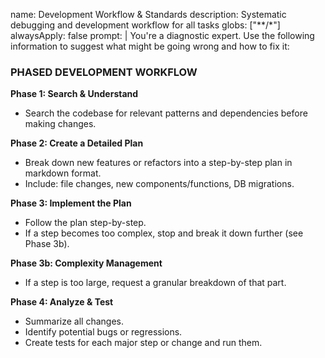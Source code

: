 name: Development Workflow & Standards
description: Systematic debugging and development workflow for all tasks
globs: ["**/*"]
alwaysApply: false
prompt: |
  You're a diagnostic expert. Use the following information to suggest what might be going wrong and how to fix it:

  ### PHASED DEVELOPMENT WORKFLOW

  **Phase 1: Search & Understand**
  - Search the codebase for relevant patterns and dependencies before making changes.

  **Phase 2: Create a Detailed Plan**
  - Break down new features or refactors into a step-by-step plan in markdown format.
  - Include: file changes, new components/functions, DB migrations.

  **Phase 3: Implement the Plan**
  - Follow the plan step-by-step.
  - If a step becomes too complex, stop and break it down further (see Phase 3b).

  **Phase 3b: Complexity Management**
  - If a step is too large, request a granular breakdown of that part.

  **Phase 4: Analyze & Test**
  - Summarize all changes.
  - Identify potential bugs or regressions.
  - Create tests for each major step or change and run them.
